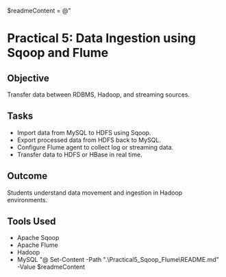 $readmeContent = @"
# Practical 5: Data Ingestion using Sqoop and Flume

## Objective
Transfer data between RDBMS, Hadoop, and streaming sources.

## Tasks
- Import data from MySQL to HDFS using Sqoop.
- Export processed data from HDFS back to MySQL.
- Configure Flume agent to collect log or streaming data.
- Transfer data to HDFS or HBase in real time.

## Outcome
Students understand data movement and ingestion in Hadoop environments.

## Tools Used
- Apache Sqoop
- Apache Flume
- Hadoop
- MySQL
"@
Set-Content -Path ".\Practical5_Sqoop_Flume\README.md" -Value $readmeContent
